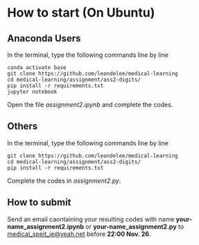 # How to start (On Ubuntu)
## Anaconda Users
In the terminal, type the following commands line by line

    conda activate base
    git clone https://github.com/leondelee/medical-learning
    cd medical-learning/assignment/ass2-digits/
    pip install -r requirements.txt
    jupyter notebook

Open the file *assignment2.ipynb* and complete the codes.

## Others
In the terminal, type the following commands line by line

    git clone https://github.com/leondelee/medical-learning
    cd medical-learning/assignment/ass2-digits/
    pip install -r requirements.txt

Complete the codes in *assignment2.py*.

## How to submit
Send an email caontaining your resulting codes with name **your-name_assignment2.ipynb** or **your-name_assignment2.py** to [medical_speit_ie@yeah.net](medical_speit_ie@yeah.net) before **22:00 Nov. 26**.